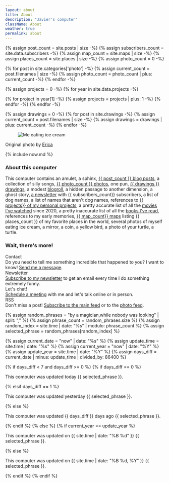```yaml
---
layout: about
title: About
description: "Javier's computer"
className: About
weather: true
permalink: about
---
```


{% assign post_count = site.posts | size -%}
{% assign subscribers_count = site.data.subscribers -%}
{% assign map_count = site.maps | size -%}
{% assign places_count = site.places | size -%}
{% assign photo_count = 0 -%}

{% for post in site.categories['photo'] -%}
{% assign current_count = post.filenames | size -%}
{% assign photo_count = photo_count | plus: current_count -%}
{% endfor -%}

{% assign projects = 0 -%}
{% for year in site.data.projects -%}

{% for project in year[1] -%}
{% assign projects = projects | plus: 1 -%}
{% endfor -%}
{% endfor -%}

{% assign drawings = 0 -%}
{% for post in site.drawings -%}
{% assign current_count = post.filenames | size -%}
{% assign drawings = drawings | plus: current_count -%}
{% endfor -%}

<div class="Photo">
    <div class="Photo__content with-source">
        <figure class="figure">
            <picture>
                <img class="lazy" style="--aspect-ratio: 135∶91" data-src="/assets/me.jpg" alt="Me eating ice cream" />
            </picture>
        </figure>
        <div class="figure__source">Original photo by <a href="http://ericafustero.com">Erica</a></div>
    </div>
</div>

{% include now.md %}

### About this computer

This computer contains an amulet, a sphinx, [{{ post_count }} blog
posts](/posts), a collection of silly songs, [{{ photo_count }}
photos](/photos), one pun, [{{ drawings }} drawings](/drawings), a modest
[blogroll](/blogroll), a hidden passage to another dimension, a ghost story, [a
newsletter](/newsletter) with {{ subscribers_count}} subscribers, a list of dog
names, a list of names that aren't dog names, references to [{{ projects}} of
my personal projects](/projects), a pretty accurate list of all the [movies
I've watched](/movies) since 2020, a pretty inaccurate list of all the [books
I've read](/books), references to my early memories, [{{ map_count}}
maps](/maps) listing {{ places_count }} of my favorite places in the world, several photos
of myself eating ice cream, a mirror, a coin, a yellow bird, a photo of your
turtle, a turtle.

### Wait, there's more!

<div class="About__cards">
    <div class="About__card">
        <div class="About__cardTitle">Contact</div>
        <div class="About__cardDescription">Do you need to tell me something incredible that happened to you? I want to know! <a href="/contact">Send me a message</a>.</div>
    </div>
    <div class="About__card">
        <div class="About__cardTitle">Newsletter</div>
        <div class="About__cardDescription"><a href="/newsletter">Subscribe to my newsletter</a> to get an email every time I do something extremely funny.</div>
    </div>
    <div class="About__card">
        <div class="About__cardTitle">Let's chat!</div>
        <div class="About__cardDescription"><a href="/office-hours">Schedule a meeting</a> with me and let's talk online or in person.</div>
    </div>
    <div class="About__card">
        <div class="About__cardTitle">RSS</div>
        <div class="About__cardDescription">Don't miss a post! <a href="/feed.xml">Subscribe to the main feed</a> or to the <a href="/photos.xml">photo feed</a>.
        </div>
    </div>
</div>

{% assign random_phrases = "by a magician,while nobody was looking" | split: "," %}
{% assign phrase_count = random_phrases.size %}
{% assign random_index = site.time | date: "%s" | modulo: phrase_count %}
{% assign selected_phrase = random_phrases[random_index] %}

{% assign current_date = "now" | date: "%s" %}
{% assign update_time = site.time | date: "%s" %}
{% assign current_year = "now" | date: "%Y" %}
{% assign update_year = site.time | date: "%Y" %}
{% assign days_diff = current_date | minus: update_time | divided_by: 86400 %}

{% if days_diff < 7 and days_diff >= 0 %}
{% if days_diff == 0 %}

<p class="is-small">This computer was updated today {{ selected_phrase }}.</p>
{% elsif days_diff == 1 %}
<p class="is-small">This computer was updated yesterday {{ selected_phrase }}.</p>
{% else %}
<p class="is-small">This computer was updated {{ days_diff }} days ago {{ selected_phrase }}.</p>
{% endif %}
{% else %}
{% if current_year == update_year %}

<p class="is-small">This computer was updated on {{ site.time | date: "%B %d" }} {{ selected_phrase }}.</p>
{% else %}
<p class="is-small">This computer was updated on {{ site.time | date: "%B %d, %Y" }} {{ selected_phrase }}.</p>
{% endif %}
{% endif %}
